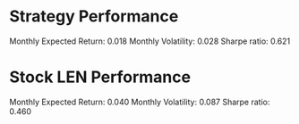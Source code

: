 # Strategy Performance
Monthly Expected Return: 0.018
Monthly Volatility: 0.028
Sharpe ratio: 0.621
# Stock LEN Performance
Monthly Expected Return: 0.040
Monthly Volatility: 0.087
Sharpe ratio: 0.460
